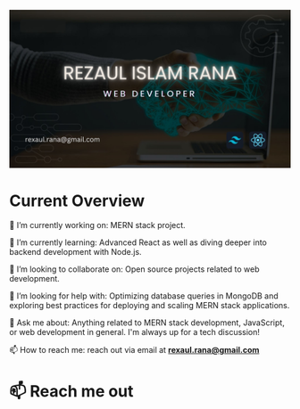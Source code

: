 [![Rezaul Islam Rana](https://raw.githubusercontent.com/rexaulrana/rexaulrana/main/images/cover.jpg "Rana")](https://www.linkedin.com/in/rexaul-rana)

# Current Overview

🔭 I’m currently working on: MERN stack project.

🌱 I’m currently learning: Advanced React as well as diving deeper into backend development with Node.js.

👯 I’m looking to collaborate on: Open source projects related to web development.

🤔 I’m looking for help with: Optimizing database queries in MongoDB and exploring best practices for deploying and scaling MERN stack applications.

💬 Ask me about: Anything related to MERN stack development, JavaScript, or web development in general. I'm always up for a tech discussion!

📫 How to reach me: reach out via email at **rexaul.rana@gmail.com**

# 📫 Reach me out
